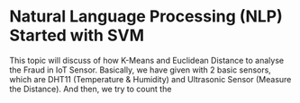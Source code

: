 # Natural Language Processing (NLP) Started with SVM
This topic will discuss of how K-Means and Euclidean Distance to analyse the Fraud in IoT Sensor. Basically, we have given with 2 basic sensors, which are DHT11 (Temperature & Humidity) and Ultrasonic Sensor (Measure the Distance). And then, we try to count the 
